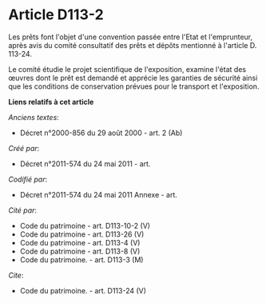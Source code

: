 # Article D113-2

Les prêts font l'objet d'une convention passée entre l'Etat et l'emprunteur, après avis du comité consultatif des prêts et
dépôts mentionné à l'article D. 113-24. 

Le comité étudie le projet scientifique de l'exposition, examine l'état des œuvres dont le prêt est demandé et apprécie les
garanties de sécurité ainsi que les conditions de conservation prévues pour le transport et l'exposition.

**Liens relatifs à cet article**

_Anciens textes_:

  - Décret n°2000-856 du 29 août 2000 - art. 2 (Ab)

_Créé par_:

  - Décret n°2011-574 du 24 mai 2011  - art.

_Codifié par_:

  - Décret n°2011-574 du 24 mai 2011 Annexe - art.

_Cité par_:

  - Code du patrimoine - art. D113-10-2 (V)
  - Code du patrimoine - art. D113-26 (V)
  - Code du patrimoine - art. D113-4 (V)
  - Code du patrimoine - art. D113-8 (V)
  - Code du patrimoine. - art. D113-3 (M)

_Cite_:

  - Code du patrimoine. - art. D113-24 (V)
